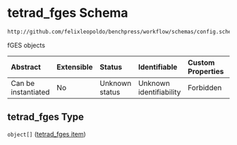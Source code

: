 # tetrad\_fges Schema

```txt
http://github.com/felixleopoldo/benchpress/workflow/schemas/config.schema.json#/properties/resources/properties/structure_learning_algorithms/properties/tetrad_fges
```

fGES objects

| Abstract            | Extensible | Status         | Identifiable            | Custom Properties | Additional Properties | Access Restrictions | Defined In                                                        |
| :------------------ | :--------- | :------------- | :---------------------- | :---------------- | :-------------------- | :------------------ | :---------------------------------------------------------------- |
| Can be instantiated | No         | Unknown status | Unknown identifiability | Forbidden         | Allowed               | none                | [config.schema.json\*](config.schema.json "open original schema") |

## tetrad\_fges Type

`object[]` ([tetrad\_fges item](config-definitions-tetrad_fges-item.md))
